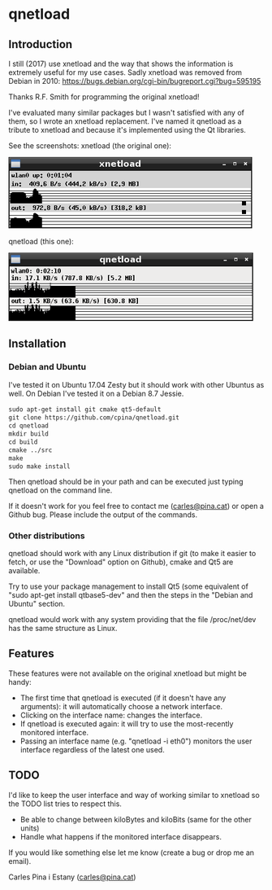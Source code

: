 # qnetload
## Introduction
I still (2017) use xnetload and the way that shows the information is extremely useful for my use cases. Sadly xnetload was removed from Debian in 2010:
https://bugs.debian.org/cgi-bin/bugreport.cgi?bug=595195

Thanks R.F. Smith for programming the original xnetload!

I've evaluated many similar packages but I wasn't satisfied with any of them, so I wrote an xnetload replacement. I've named it qnetload as a tribute to xnetload and because it's implemented using the Qt libraries.

See the screenshots:
xnetload (the original one):

![xnetload](images-for-documentation/xnetload.png)

qnetload (this one):

![qnetload](images-for-documentation/qnetload.png)

## Installation
### Debian and Ubuntu
I've tested it on Ubuntu 17.04 Zesty but it should work with other Ubuntus as well.
On Debian I've tested it on a Debian 8.7 Jessie.

```
sudo apt-get install git cmake qt5-default
git clone https://github.com/cpina/qnetload.git
cd qnetload
mkdir build
cd build
cmake ../src
make
sudo make install
```

Then qnetload should be in your path and can be executed just typing qnetload on the command line.

If it doesn't work for you feel free to contact me (carles@pina.cat) or open a Github bug. Please include the output of the commands.

### Other distributions
qnetload should work with any Linux distribution if git (to make it easier to fetch, or use the "Download" option on Github), cmake and Qt5 are available.

Try to use your package management to install Qt5 (some equivalent of "sudo apt-get install qtbase5-dev" and then the steps in the "Debian and Ubuntu" section.

qnetload would work with any system providing that the file /proc/net/dev has the same structure as Linux.

## Features
These features were not available on the original xnetload but might be handy:

* The first time that qnetload is executed (if it doesn't have any arguments): it will automatically choose a network interface.
* Clicking on the interface name: changes the interface.
* If qnetload is executed again: it will try to use the most-recently monitored interface.
* Passing an interface name (e.g. "qnetload -i eth0") monitors the user interface regardless of the latest one used.

## TODO
I'd like to keep the user interface and way of working similar to xnetload so the TODO list tries to respect this.

* Be able to change between kiloBytes and kiloBits (same for the other units)
* Handle what happens if the monitored interface disappears.

If you would like something else let me know (create a bug or drop me an email).

Carles Pina i Estany (carles@pina.cat)
